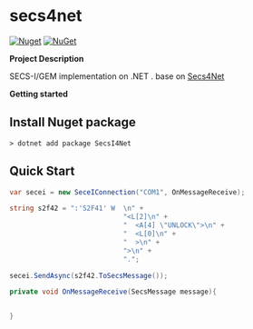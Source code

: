 
# secs4net

 [![Nuget](https://img.shields.io/nuget/dt/SecsI4net)](https://www.nuget.org/stats/packages/SecsI4net?groupby=Version) [![NuGet](https://img.shields.io/nuget/v/SecsI4net.svg)](https://www.nuget.org/packages/SecsI4net)


 **Project Description**  

SECS-I/GEM implementation on .NET . base on [Secs4Net](https://github.com/mkjeff/secs4net/)

**Getting started**

## Install Nuget package

    > dotnet add package SecsI4Net

## Quick Start


```csharp
var secei = new SeceIConnection("COM1", OnMessageReceive);

string s2f42 = ":'S2F41' W  \n" +
                            "<L[2]\n" +
                            "  <A[4] \"UNLOCK\">\n" +
                            "  <L[0]\n" +
                            "  >\n" +
                            ">\n" +
                            ".";

secei.SendAsync(s2f42.ToSecsMessage());

private void OnMessageReceive(SecsMessage message){


}

```